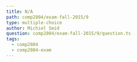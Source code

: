 ```yaml
---
title: N/A
path: comp2804/exam-fall-2015/9
type: multiple-choice
author: Michiel Smid
question: comp2804/exam-fall-2015/9/question.ts
tags:
  - comp2804
  - comp2804-exam
---
```

